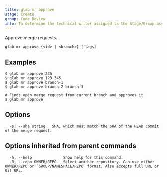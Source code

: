 ```yaml
---
title: glab mr approve
stage: Create
group: Code Review
info: To determine the technical writer assigned to the Stage/Group associated with this page, see https://about.gitlab.com/handbook/product/ux/technical-writing/#assignments
---
```


<!--
This documentation is auto generated by a script.
Please do not edit this file directly. Run `make gen-docs` instead.
-->

Approve merge requests.

```plaintext
glab mr approve {<id> | <branch>} [flags]
```

## Examples

```console
$ glab mr approve 235
$ glab mr approve 123 345
$ glab mr approve branch-1
$ glab mr approve branch-2 branch-3

# Finds open merge request from current branch and approves it
$ glab mr approve

```

## Options

```plaintext
  -s, --sha string   SHA, which must match the SHA of the HEAD commit of the merge request.
```

## Options inherited from parent commands

```plaintext
  -h, --help              Show help for this command.
  -R, --repo OWNER/REPO   Select another repository. Can use either OWNER/REPO or `GROUP/NAMESPACE/REPO` format. Also accepts full URL or Git URL.
```
